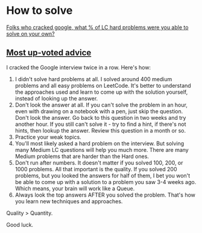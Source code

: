 # How to solve

[Folks who cracked google, what % of LC hard problems were you able to solve on your own?](https://leetcode.com/discuss/career/368612/Folks-who-cracked-google-what-of-LC-hard-problems-were-you-able-to-solve-on-your-own)

## [Most up-voted advice](https://leetcode.com/discuss/career/368612/Folks-who-cracked-google-what-of-LC-hard-problems-were-you-able-to-solve-on-your-own/333033)

I cracked the Google interview twice in a row. Here's how:

1. I didn't solve hard problems at all. I solved around 400 medium problems and all easy problems on LeetCode. It's better to understand the approaches used and learn to come up with the solution yourself, instead of looking up the answer.
2. Don't look the answer at all. If you can't solve the problem in an hour, even with drawing on a notebook with a pen, just skip the question. Don't look the answer. Go back to this question in two weeks and try another hour. If you still can't solve it - try to find a hint, if there's not hints, then lookup the answer. Review this question in a month or so.
3. Practice your weak topics.
4. You'll most likely asked a hard problem on the interview. But solving many Medium LC questions will help you much more. There are many Medium problems that are harder than the Hard ones.
5. Don't run after numbers. It doesn't matter if you solved 100, 200, or 1000 problems. All that important is the quality. If you solved 200 problems, but you looked the answers for half of them, I bet you won't be able to come up with a solution to a problem you saw 3-4 weeks ago. Which means, your brain will work like a Queue.
6. Always look the top answers AFTER you solved the problem. That's how you learn new techniques and approaches.

Quality > Quantity.

Good luck.
